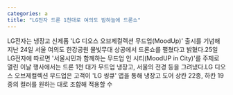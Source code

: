 ```yaml
---
categories: a
title: "LG전자 드론 1천대로 여의도 밤하늘에 드론쇼"
---
```

LG전자는 냉장고 신제품 &#39;LG 디오스 오브제컬렉션 무드업(MoodUp)&#39; 출시를 기념해 지난 24일 서울 여의도 한강공원 물빛무대 상공에서 드론쇼를 펼쳤다고 밝혔다.25일 LG전자에 따르면 &#39;서울시민과 함께하는 무드업 인 시티(MoodUP in City)&#39;를 주제로 열린 이날 행사에서는 드론 1천 대가 무드업 냉장고, 서울의 전경 등을 그려냈다.LG 디오스 오브제컬렉션 무드업은 고객이 &#39;LG 씽큐&#39; 앱을 통해 냉장고 도어 상칸 22종, 하칸 19종의 컬러를 원하는 대로 조합해 적용할 수